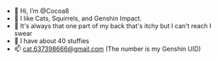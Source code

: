 - 👋 Hi, I’m @Cocoa8
- 👀 I like Cats, Squirrels, and Genshin Impact.
- 🌱 It's always that one part of my back that's itchy but I can't reach I swear
- 💞️ I have about 40 stuffies
- 📫 cat.637398666@gmail.com (The number is my Genshin UID)


<!---
Cocoa8/Cocoa8 is a ✨ special ✨ repository because its `README.md` (this file) appears on your GitHub profile.
You can click the Preview link to take a look at your changes.
--->
